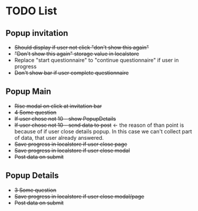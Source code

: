 # TODO List
## Popup invitation
- ~~Should display if user not click "don't show this again"~~
- ~~"Don't show this again" storage value in localstore~~
- Replace "start questionnaire" to "continue questionnaire" if user in progress
- ~~Don't show bar if user complete questionnaire~~
## Popup Main
- ~~Rise modal on click at invitation bar~~
- ~~4 Some question~~
- ~~If user chose not 10 - show PopupDetails~~
- ~~If user chose not 10 - send data to post~~ <- the reason of than point is because of if user close details popup. In this case we can't collect part of data, that user already answered.
- ~~Save progress in localstore if user close page~~
- ~~Save progress in localstore if user close modal~~
- ~~Post data on submit~~
## Popup Details
- ~~3 Some question~~
- ~~Save progress in localstore if user close modal/page~~
- ~~Post data on submit~~